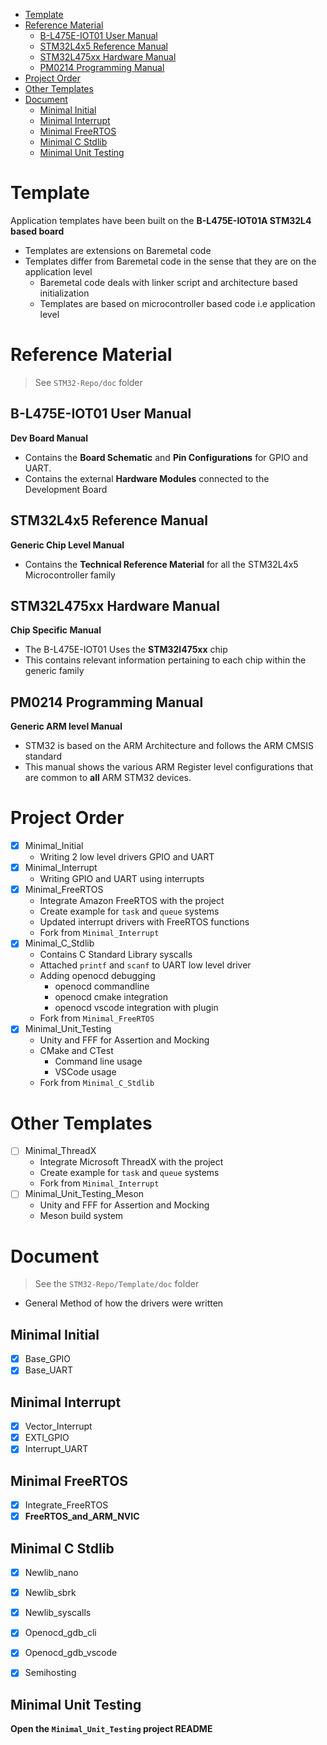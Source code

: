 - [Template](#template)
- [Reference Material](#reference-material)
  - [B-L475E-IOT01 User Manual](#b-l475e-iot01-user-manual)
  - [STM32L4x5 Reference Manual](#stm32l4x5-reference-manual)
  - [STM32L475xx Hardware Manual](#stm32l475xx-hardware-manual)
  - [PM0214 Programming Manual](#pm0214-programming-manual)
- [Project Order](#project-order)
- [Other Templates](#other-templates)
- [Document](#document)
  - [Minimal Initial](#minimal-initial)
  - [Minimal Interrupt](#minimal-interrupt)
  - [Minimal FreeRTOS](#minimal-freertos)
  - [Minimal C Stdlib](#minimal-c-stdlib)
  - [Minimal Unit Testing](#minimal-unit-testing)

# Template

Application templates have been built on the **B-L475E-IOT01A STM32L4 based board**

- Templates are extensions on Baremetal code
- Templates differ from Baremetal code in the sense that they are on the application level
  - Baremetal code deals with linker script and architecture based initialization
  - Templates are based on microcontroller based code i.e application level

# Reference Material 

> See `STM32-Repo/doc` folder

## B-L475E-IOT01 User Manual

**Dev Board Manual**

- Contains the **Board Schematic** and **Pin Configurations** for GPIO and UART.
- Contains the external **Hardware Modules** connected to the Development Board

## STM32L4x5 Reference Manual

**Generic Chip Level Manual**

- Contains the **Technical Reference Material** for all the STM32L4x5 Microcontroller family

## STM32L475xx Hardware Manual

**Chip Specific Manual**

- The B-L475E-IOT01 Uses the **STM32l475xx** chip
- This contains relevant information pertaining to each chip within the generic family

## PM0214 Programming Manual

**Generic ARM level Manual**

- STM32 is based on the ARM Architecture and follows the ARM CMSIS standard
- This manual shows the various ARM Register level configurations that are common to **all** ARM STM32 devices.

# Project Order

- [x] Minimal_Initial
  - Writing 2 low level drivers GPIO and UART
- [x] Minimal_Interrupt
  - Writing GPIO and UART using interrupts
- [x] Minimal_FreeRTOS
  - Integrate Amazon FreeRTOS with the project
  - Create example for `task` and `queue` systems
  - Updated interrupt drivers with FreeRTOS functions
  - Fork from `Minimal_Interrupt`
- [x] Minimal_C_Stdlib
  - Contains C Standard Library syscalls
  - Attached `printf` and `scanf` to UART low level driver 
  - Adding openocd debugging
    - openocd commandline
    - openocd cmake integration
    - openocd vscode integration with plugin
  - Fork from `Minimal_FreeRTOS`
- [x] Minimal_Unit_Testing
  - Unity and FFF for Assertion and Mocking
  - CMake and CTest
    - Command line usage
    - VSCode usage
  - Fork from `Minimal_C_Stdlib`

# Other Templates

- [ ] Minimal_ThreadX
  - Integrate Microsoft ThreadX with the project
  - Create example for `task` and `queue` systems
  - Fork from `Minimal_Interrupt` 
- [ ] Minimal_Unit_Testing_Meson
  - Unity and FFF for Assertion and Mocking
  - Meson build system

# Document

> See the `STM32-Repo/Template/doc` folder

- General Method of how the drivers were written

## Minimal Initial

- [x] Base_GPIO
- [x] Base_UART

## Minimal Interrupt

- [x] Vector_Interrupt
- [x] EXTI_GPIO
- [x] Interrupt_UART

## Minimal FreeRTOS

- [x] Integrate_FreeRTOS
- [x] **FreeRTOS_and_ARM_NVIC**

## Minimal C Stdlib

- [x] Newlib_nano
- [x] Newlib_sbrk
- [x] Newlib_syscalls

- [x] Openocd_gdb_cli
- [x] Openocd_gdb_vscode
- [x] Semihosting

## Minimal Unit Testing

**Open the `Minimal_Unit_Testing` project README**

